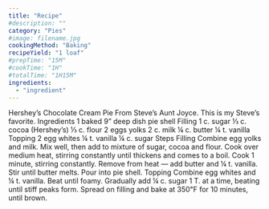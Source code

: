 ```yaml
---
title: "Recipe"
#description: ""
category: "Pies"
#image: filename.jpg
cookingMethod: "Baking"
recipeYield: "1 loaf"
#prepTime: "15M"
#cookTime: "1H"
#totalTime: "1H15M"
ingredients:
  - "ingredient"
---
```


Hershey’s Chocolate Cream Pie
From Steve’s Aunt Joyce. This is my Steve’s favorite.
Ingredients
1 baked 9” deep dish pie shell
Filling
1 c. sugar
⅓ c. cocoa (Hershey’s)
⅓ c. flour
2 eggs yolks
2 c. milk
¼ c. butter
¼ t. vanilla
Topping
2 egg whites
¼ t. vanilla
¼ c. sugar
Steps
Filling
Combine egg yolks and milk. Mix well, then add to mixture of sugar, cocoa and flour.
Cook over medium heat, stirring constantly until thickens and comes to a boil.
Cook 1 minute, stirring constantly.
Remove from heat — add butter and ¼ t. vanilla. Stir until butter melts.
Pour into pie shell.
Topping
Combine egg whites and ¼ t. vanilla.
Beat until foamy. Gradually add ¼ c. sugar 1 T. at a time, beating until stiff peaks form.
Spread on filling and bake at 350℉ for 10 minutes, until brown.
